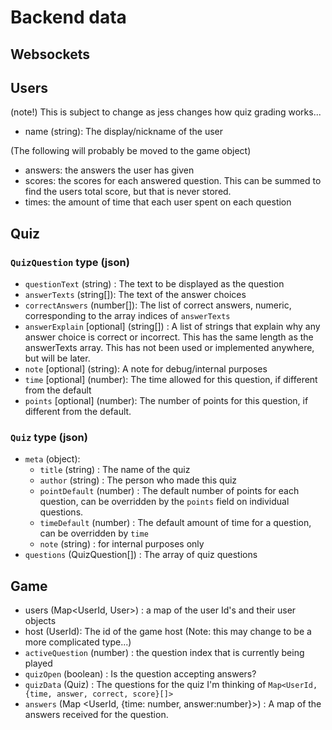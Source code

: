 # Backend data

## Websockets


## Users
(note!) This is subject to change as jess changes how quiz grading works... 
- name (string): The display/nickname of the user

(The following will probably be moved to the game object)
- answers: the answers the user has given
- scores: the scores for each answered question. This can be summed to find the users total score, but that is never stored. 
- times: the amount of time that each user spent on each question

## Quiz

### `QuizQuestion` type (json)
- `questionText` (string) : The text to be displayed as the question
- `answerTexts` (string[]): The text of the answer choices
- `correctAnswers` (number[]): The list of correct answers, numeric, corresponding to the array indices of `answerTexts`
- `answerExplain` [optional] (string[]) : A list of strings that explain why any answer choice is correct or incorrect. This has the same length as the answerTexts array. This has not been used or implemented anywhere, but will be later. 
- `note` [optional] (string): A note for debug/internal purposes
- `time` [optional] (number): The time allowed for this question, if different from the default
- `points` [optional] (number): The number of points for this question, if different from the default.

### `Quiz` type (json)
- `meta` (object):
    - `title` (string) : The name of the quiz
    - `author` (string) : The person who made this quiz
    - `pointDefault` (number) : The default number of points for each question, can be overridden by the `points` field on individual questions. 
    - `timeDefault` (number) : The default amount of time for a question, can be overridden by `time` 
    - `note` (string) : for internal purposes only
- `questions` (QuizQuestion[]) : The array of quiz questions


## Game
- users (Map<UserId, User>) : a map of the user Id's and their user objects
- host (UserId): The id of the game host
(Note: this may change to be a more complicated type...)
- `activeQuestion` (number) : the question index that is currently being played
- `quizOpen` (boolean) : Is the question accepting answers?
- `quizData` (Quiz) : The questions for the quiz
I'm thinking of `Map<UserId, {time, answer, correct, score}[]>`
- `answers` (Map <UserId, {time: number, answer:number}>) : A map of the answers received for the question. 

